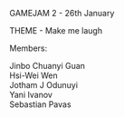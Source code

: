 GAMEJAM 2 - 26th January

THEME - Make me laugh

Members:

Jinbo Chuanyi Guan
<br>
Hsi-Wei Wen
<br>
Jotham J Odunuyi
<br>
Yani Ivanov 
<br>
Sebastian Pavas
